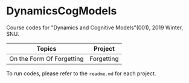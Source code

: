# DynamicsCogModels

Course codes for "Dynamics and Cognitive Models"(001), 2019 Winter, SNU. 

Topics|Project
-|-
On the Form Of Forgetting|Forgetting


To run codes, please refer to the `readme.md` for each project.
